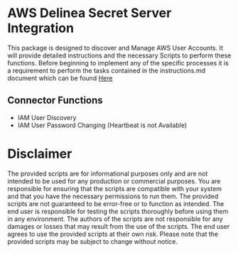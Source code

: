 # AWS Delinea Secret Server Integration

This package is designed to discover and Manage AWS User Accounts.  It will provide detailed instructions and the necessary Scripts to perform these functions. Before beginning to implement any of the specific processes it is a requirement to perform the tasks contained in the instructions.md document which can be found [Here](./Instructions.md)

## Connector Functions

- IAM User Discovery
- IAM User Password Changing (Heartbeat is not Available)

# Disclaimer

The provided scripts are for informational purposes only and are not intended to be used for any production or commercial purposes. You are responsible for ensuring that the scripts are compatible with your system and that you have the necessary permissions to run them. The provided scripts are not guaranteed to be error-free or to function as intended. The end user is responsible for testing the scripts thoroughly before using them in any environment. The authors of the scripts are not responsible for any damages or losses that may result from the use of the scripts. The end user agrees to use the provided scripts at their own risk. Please note that the provided scripts may be subject to change without notice.
